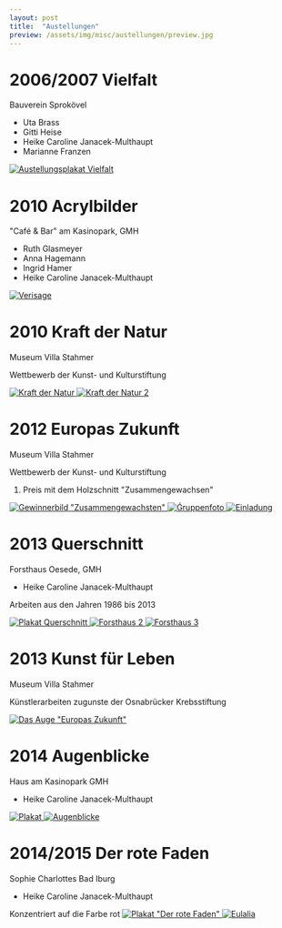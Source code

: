 ```yaml
---
layout: post
title:  "Austellungen"
preview: /assets/img/misc/austellungen/preview.jpg
---
```


# 2006/2007 Vielfalt

Bauverein Sprokövel

 - Uta Brass
 - Gitti Heise
 - Heike Caroline Janacek-Multhaupt
 - Marianne Franzen

<a class="lightbox-image" href="/assets/img_full/misc/austellungen/Vielfalt-Ausstellungsplakat.jpg">
    <img alt="Austellungsplakat Vielfalt" src="/assets/img/misc/austellungen/Vielfalt-Ausstellungsplakat.jpg">
</a>

# 2010 Acrylbilder

"Café & Bar" am Kasinopark, GMH

 - Ruth Glasmeyer
 - Anna Hagemann
 - Ingrid Hamer
 - Heike Caroline Janacek-Multhaupt

<a class="lightbox-image" href="/assets/img_full/misc/austellungen/cafeundbar.jpg">
    <img alt="Verisage" src="/assets/img/misc/austellungen/cafeundbar.jpg">
</a>

# 2010 Kraft der Natur

Museum Villa Stahmer

Wettbewerb der Kunst- und Kulturstiftung

<a class="lightbox-image" href="/assets/img_full/misc/austellungen/Kraft der Natur.jpg">
    <img alt="Kraft der Natur" src="/assets/img/misc/austellungen/Kraft der Natur.jpg">
</a>
<a class="lightbox-image" href="/assets/img_full/misc/austellungen/Kraft der Natur 2.jpg">
    <img alt="Kraft der Natur 2" src="/assets/img/misc/austellungen/Kraft der Natur 2.jpg">
</a>

# 2012 Europas Zukunft

Museum Villa Stahmer

Wettbewerb der Kunst- und Kulturstiftung

1. Preis mit dem Holzschnitt "Zusammengewachsen"

<a class="lightbox-image" href="/assets/img_full/misc/austellungen/1.Preis Gewinnerbild.jpg">
    <img alt='Gewinnerbild "Zusammengewachsten"' src="/assets/img/misc/austellungen/1.Preis Gewinnerbild.jpg">
</a>
<a class="lightbox-image" href="/assets/img_full/misc/austellungen/Gewinnerbild-unter1.jpg">
    <img alt="Ǵruppenfoto" src="/assets/img/misc/austellungen/Gewinnerbild-unter1.jpg">
</a>
<a class="lightbox-image" href="/assets/img_full/misc/austellungen/Gewinnerbild-unter2.jpg">
    <img alt="Einladung" src="/assets/img/misc/austellungen/Gewinnerbild-unter2.jpg">
</a>

# 2013 Querschnitt

Forsthaus Oesede, GMH

 - Heike Caroline Janacek-Multhaupt

Arbeiten aus den Jahren 1986 bis 2013

<a class="lightbox-image" href="/assets/img_full/misc/austellungen/Plakat-Querschnitt.jpg">
    <img alt="Plakat Querschnitt" src="/assets/img/misc/austellungen/Plakat-Querschnitt.jpg">
</a>
<a class="lightbox-image" href="/assets/img_full/misc/austellungen/Forsthaus2.jpg">
    <img alt="Forsthaus 2" src="/assets/img/misc/austellungen/Forsthaus2.jpg">
</a>
<a class="lightbox-image" href="/assets/img_full/misc/austellungen/Forsthaus3.jpg">
    <img alt="Forsthaus 3" src="/assets/img/misc/austellungen/Forsthaus3.jpg">
</a>

# 2013 Kunst für Leben

Museum Villa Stahmer

Künstlerarbeiten zugunste der Osnabrücker Krebsstiftung

<a class="lightbox-image" href="/assets/img_full/misc/austellungen/Kunst für Leben- Auge.jpg">
    <img alt='Das Auge "Europas Zukunft"' src="/assets/img/misc/austellungen/Kunst für Leben- Auge.jpg">
</a>

# 2014 Augenblicke

Haus am Kasinopark GMH

- Heike Caroline Janacek-Multhaupt

<a class="lightbox-image" href="/assets/img_full/misc/austellungen/Augenblicke-Plakat.jpg">
    <img alt="Plakat" src="/assets/img/misc/austellungen/Augenblicke-Plakat.jpg">
</a>
<a class="lightbox-image" href="/assets/img_full/misc/austellungen/Augenblicke-die roten Schuhe.jpg">
    <img alt="Augenblicke" src="/assets/img/misc/austellungen/Augenblicke-die roten Schuhe.jpg">
</a>

# 2014/2015 Der rote Faden

Sophie Charlottes Bad Iburg

 - Heike Caroline Janacek-Multhaupt

Konzentriert auf die Farbe rot
<a class="lightbox-image" href="/assets/img_full/misc/austellungen/Plakat-Der rote Faden.jpg">
    <img alt='Plakat "Der rote Faden"' src="/assets/img/misc/austellungen/Plakat-Der rote Faden.jpg">
</a>
<a class="lightbox-image" href="/assets/img_full/misc/austellungen/Eulalia.jpg">
    <img alt="Eulalia" src="/assets/img/misc/austellungen/Eulalia.jpg">
</a>
